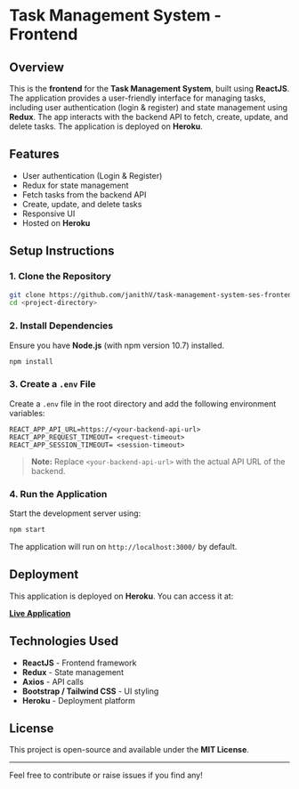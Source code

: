 # Task Management System - Frontend

## Overview
This is the **frontend** for the **Task Management System**, built using **ReactJS**. The application provides a user-friendly interface for managing tasks, including user authentication (login & register) and state management using **Redux**. The app interacts with the backend API to fetch, create, update, and delete tasks. The application is deployed on **Heroku**.

## Features
- User authentication (Login & Register)
- Redux for state management
- Fetch tasks from the backend API
- Create, update, and delete tasks
- Responsive UI
- Hosted on **Heroku**

## Setup Instructions

### 1. Clone the Repository
```sh
git clone https://github.com/janithV/task-management-system-ses-frontend
cd <project-directory>
```

### 2. Install Dependencies
Ensure you have **Node.js** (with npm version 10.7) installed.

```sh
npm install
```

### 3. Create a `.env` File
Create a `.env` file in the root directory and add the following environment variables:
```env
REACT_APP_API_URL=https://<your-backend-api-url>
REACT_APP_REQUEST_TIMEOUT= <request-timeout>
REACT_APP_SESSION_TIMEOUT= <session-timeout>
```

> **Note:** Replace `<your-backend-api-url>` with the actual API URL of the backend.

### 4. Run the Application
Start the development server using:
```sh
npm start
```
The application will run on `http://localhost:3000/` by default.

## Deployment
This application is deployed on **Heroku**. You can access it at:

[**Live Application**](<your-heroku-app-url>)

## Technologies Used
- **ReactJS** - Frontend framework
- **Redux** - State management
- **Axios** - API calls
- **Bootstrap / Tailwind CSS** - UI styling
- **Heroku** - Deployment platform

## License
This project is open-source and available under the **MIT License**.

---
Feel free to contribute or raise issues if you find any!

